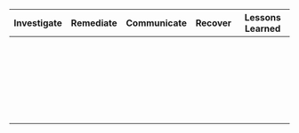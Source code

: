 | Investigate 	| Remediate 	| Communicate 	| Recover 	| Lessons Learned 	|
|-------------	|-----------	|-------------	|---------	|-----------------	|
|             	|           	|             	|         	|                 	|
|             	|           	|             	|         	|                 	|
|             	|           	|             	|         	|                 	|
|             	|           	|             	|         	|                 	|
|             	|           	|             	|         	|                 	|
|             	|           	|             	|         	|                 	|
|             	|           	|             	|         	|                 	|
|             	|           	|             	|         	|                 	|
|             	|           	|             	|         	|                 	|
|             	|           	|             	|         	|                 	|
|             	|           	|             	|         	|                 	|
|             	|           	|             	|         	|                 	|
|             	|           	|             	|         	|                 	|
|             	|           	|             	|         	|                 	|
|             	|           	|             	|         	|                 	|
|             	|           	|             	|         	|                 	|
|             	|           	|             	|         	|                 	|
|             	|           	|             	|         	|                 	|
|             	|           	|             	|         	|                 	|
|             	|           	|             	|         	|                 	|
|             	|           	|             	|         	|                 	|
|             	|           	|             	|         	|                 	|
|             	|           	|             	|         	|                 	|
|             	|           	|             	|         	|                 	|
|             	|           	|             	|         	|                 	|
|             	|           	|             	|         	|                 	|
